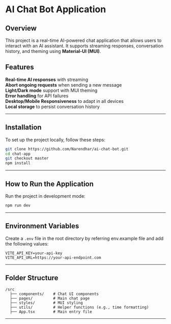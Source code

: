 # AI Chat Bot Application

## Overview
This project is a real-time AI-powered chat application that allows users to interact with an AI assistant. It supports streaming responses, conversation history, and theming using **Material-UI (MUI)**.

## Features
**Real-time AI responses** with streaming  
**Abort ongoing requests** when sending a new message  
**Light/Dark mode** support with MUI theming  
**Error handling** for API failures  
**Desktop/Mobile Responsiveness** to adapt in all devices  
**Local storage** to persist conversation history  

---

## Installation
To set up the project locally, follow these steps:

```bash
git clone https://github.com/Narendhar/ai-chat-bot.git
cd chat-app
git checkout master
npm install
```

---

## How to Run the Application
Run the project in development mode:

```bash
npm run dev
```

---

## Environment Variables
Create a `.env` file in the root directory by referring env.example file and add the following values:

```env
VITE_API_KEY=your-api-key
VITE_API_URL=https://your-api-endpoint.com
```
---

## Folder Structure
```
/src
  ├── components/    # Chat UI components
  ├── pages/         # Main chat page
  ├── styles/        # MUI styling
  ├── utils/         # Helper functions (e.g., time formatting)
  ├── App.tsx        # Main entry file
```

---

